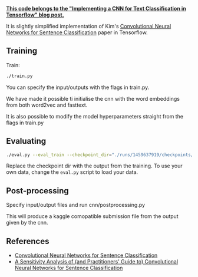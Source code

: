 **[This code belongs to the "Implementing a CNN for Text Classification in Tensorflow" blog post.](http://www.wildml.com/2015/12/implementing-a-cnn-for-text-classification-in-tensorflow/)**

It is slightly simplified implementation of Kim's [Convolutional Neural Networks for Sentence Classification](http://arxiv.org/abs/1408.5882) paper in Tensorflow.

## Training

Train:

```bash
./train.py
```

You can specify the input/outputs with the flags in train.py.

We have made it possible ti initialise the cnn with the word embeddings from both word2vec and fasttext.

It is also possible to modify the model hyperparameters straight from the flags in train.py

## Evaluating

```bash
./eval.py --eval_train --checkpoint_dir="./runs/1459637919/checkpoints/"
```

Replace the checkpoint dir with the output from the training. To use your own data, change the `eval.py` script to load your data.

## Post-processing
Specify input/output files and run cnn/postprocessing.py

This will produce a kaggle comopatible submission file from the output given by the cnn.

## References

- [Convolutional Neural Networks for Sentence Classification](http://arxiv.org/abs/1408.5882)
- [A Sensitivity Analysis of (and Practitioners' Guide to) Convolutional Neural Networks for Sentence Classification](http://arxiv.org/abs/1510.03820)